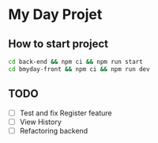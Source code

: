 # My Day Projet

## How to start project

```bash
cd back-end && npm ci && npm run start
cd bmyday-front && npm ci && npm run dev
```

## TODO

- [ ] Test and fix Register feature
- [ ] View History
- [ ] Refactoring backend
